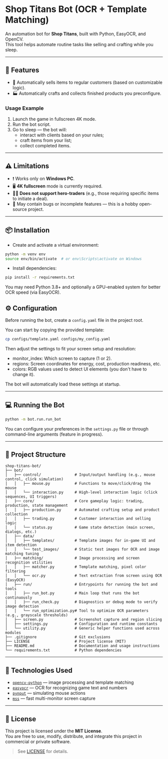 # Shop Titans Bot (OCR + Template Matching)

An automation bot for **Shop Titans**, built with Python, EasyOCR, and OpenCV.  
This tool helps automate routine tasks like selling and crafting while you sleep.

---

## 🚀 Features

- 🛒 Automatically sells items to regular customers (based on customizable logic).
- 🏭 Automatically crafts and collects finished products you preconfigure.

### Usage Example

1. Launch the game in fullscreen 4K mode.
2. Run the bot script.
3. Go to sleep — the bot will:
   - interact with clients based on your rules;
   - craft items from your list;
   - collect completed items.

---

## ⚠️ Limitations

- ❗ Works only on **Windows PC**.
- 🖥️ **4K fullscreen** mode is currently required.
- 🧝‍♂️ **Does not support hero-traders** (e.g., those requiring specific items to initiate a deal).
- 🧪 May contain bugs or incomplete features — this is a hobby open-source project.

---

## 📦 Installation

- Create and activate a virtual environment:

```bash
python -m venv env
source env/bin/activate  # or env\Scripts\activate on Windows
```

- Install dependencies:

```bash
pip install -r requirements.txt
```

You may need Python 3.8+ and optionally a GPU-enabled system for better OCR speed (via EasyOCR).

## ⚙️ Configuration

Before running the bot, create a `config.yaml` file in the project root.

You can start by copying the provided template:

```bash
cp configs/template.yaml configs/my_config.yaml
```

Then adjust the settings to fit your screen setup and resolution:

- monitor_index: Which screen to capture (1 or 2).
- regions: Screen coordinates for energy, cost, production readiness, etc.
- colors: RGB values used to detect UI elements (you don't have to change it).

The bot will automatically load these settings at startup.

---

## 💻 Running the Bot

```bash
python -m bot.run.run_bot
```

You can configure your preferences in the `settings.py` file or through command-line arguments (feature in progress).

---

## 🧱 Project Structure

```
shop-titans-bot/
├── bot/
│   ├── control/               # Input/output handling (e.g., mouse control, click simulation)
│   │   ├── mouse.py           # Functions to move/click/drag the mouse
│   │   └── interaction.py     # High-level interaction logic (click sequences, UI triggers)
│   ├── core/                  # Core gameplay logic: trading, production, state management
│   │   ├── production.py      # Automated crafting setup and product collection
│   │   ├── trading.py         # Customer interaction and selling logic
│   │   └── status.py          # Game state detection (main screen, dialogs, etc.)
│   ├── data/
│   │   ├── templates/         # Template images for in-game UI and item detection
│   │   └── test_images/       # Static test images for OCR and image matching tuning
│   ├── matching/              # Image processing and screen recognition utilities
│   │   ├── matcher.py         # Template matching, pixel color filtering
│   │   └── ocr.py             # Text extraction from screen using OCR (EasyOCR)
│   ├── run/                   # Entrypoints for running the bot and tools
│   │   ├── run_bot.py         # Main loop that runs the bot continuously
│   │   ├── run_check.py       # Diagnostics or debug mode to verify image detection
│   │   └── run_optimization.py# Tool to optimize OCR parameters (e.g., grayscale thresholds)
│   ├── screen.py              # Screenshot capture and region slicing
│   ├── settings.py            # Configuration and runtime constants
│   └── utility.py             # Generic helper functions used across modules
├── .gitignore                 # Git exclusions
├── LICENSE                    # Project license (MIT)
├── README.md                  # Documentation and usage instructions
└── requirements.txt           # Python dependencies
```

---

## 🤖 Technologies Used

- [`opencv-python`](https://pypi.org/project/opencv-python/) — image processing and template matching
- [`easyocr`](https://github.com/JaidedAI/EasyOCR) — OCR for recognizing game text and numbers
- [`pynput`](https://pypi.org/project/pynput/) — simulating mouse actions
- [`mss`](https://pypi.org/project/mss/) — fast multi-monitor screen capture

---

## 📄 License

This project is licensed under the **MIT License**.  
You are free to use, modify, distribute, and integrate this project in commercial or private software.

> See [LICENSE](LICENSE) for details.
